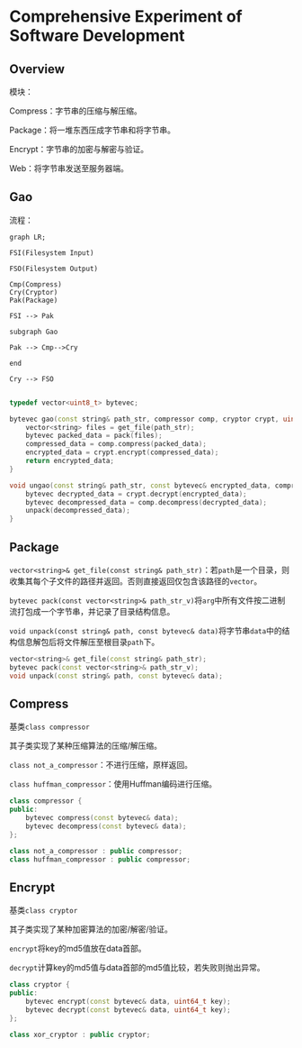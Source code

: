 # Comprehensive Experiment of Software Development

## Overview

模块：

Compress：字节串的压缩与解压缩。

Package：将一堆东西压成字节串和将字节串。

Encrypt：字节串的加密与解密与验证。

Web：将字节串发送至服务器端。

## Gao

流程：

```mermaid
graph LR;

FSI(Filesystem Input)

FSO(Filesystem Output)

Cmp(Compress)
Cry(Cryptor)
Pak(Package)

FSI --> Pak

subgraph Gao

Pak --> Cmp-->Cry

end

Cry --> FSO


```

```cpp
typedef vector<uint8_t> bytevec;

bytevec gao(const string& path_str, compressor comp, cryptor crypt, uint64_t key) {
    vector<string> files = get_file(path_str);
    bytevec packed_data = pack(files);
    compressed_data = comp.compress(packed_data);
    encrypted_data = crypt.encrypt(compressed_data);
    return encrypted_data;
}

void ungao(const string& path_str, const bytevec& encrypted_data, compressor comp, cryptor crypt, uint64_t key) {
    bytevec decrypted_data = crypt.decrypt(encrypted_data);
    bytevec decompressed_data = comp.decompress(decrypted_data);
   	unpack(decompressed_data);
}
```

## Package

`vector<string>& get_file(const string& path_str)`：若`path`是一个目录，则收集其每个子文件的路径并返回。否则直接返回仅包含该路径的`vector`。

`bytevec pack(const vector<string>& path_str_v)`将`arg`中所有文件按二进制流打包成一个字节串，并记录了目录结构信息。

`void unpack(const string& path, const bytevec& data)`将字节串`data`中的结构信息解包后将文件解压至根目录`path`下。

```cpp
vector<string>& get_file(const string& path_str);
bytevec pack(const vector<string>& path_str_v);
void unpack(const string& path, const bytevec& data);
```

## Compress

基类`class compressor`

其子类实现了某种压缩算法的压缩/解压缩。

`class not_a_compressor`：不进行压缩，原样返回。

`class huffman_compressor`：使用Huffman编码进行压缩。

```cpp
class compressor {
public:
    bytevec compress(const bytevec& data);
    bytevec decompress(const bytevec& data);
};

class not_a_compressor : public compressor;
class huffman_compressor : public compressor;
```

## Encrypt

基类`class cryptor`

其子类实现了某种加密算法的加密/解密/验证。

`encrypt`将key的md5值放在data首部。

`decrypt`计算key的md5值与data首部的md5值比较，若失败则抛出异常。

```cpp
class cryptor {
public:
    bytevec encrypt(const bytevec& data, uint64_t key);
    bytevec decrypt(const bytevec& data, uint64_t key);
};

class xor_cryptor : public cryptor;
```

